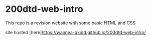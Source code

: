 # 200dtd-web-intro

This repo is a revision website 
with some basic HTML and CSS

site hosted [here]https://waimea-gkidd.github.io/200dtd-web-intro/